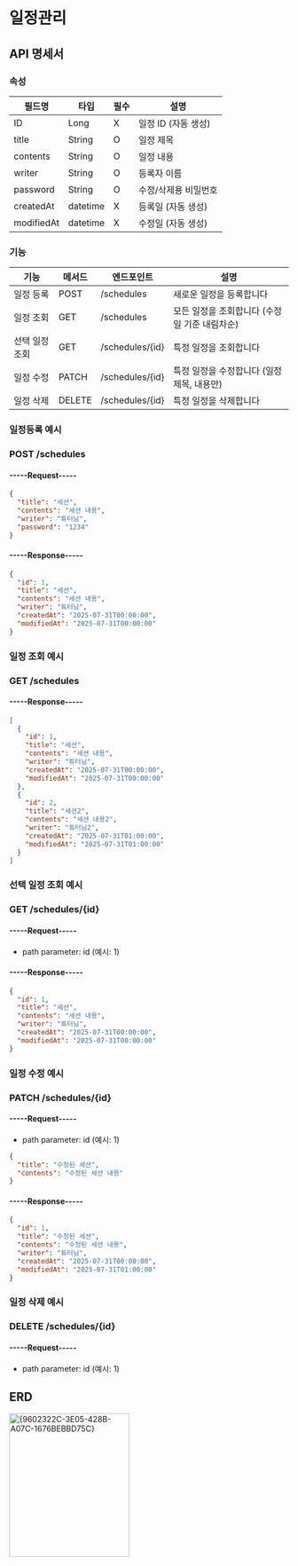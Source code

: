 # 일정관리

## API 명세서

### 속성

| 필드명     | 타입     | 필수 | 설명                   |
|------------|----------|------|------------------------|
| ID         | Long     | X    | 일정 ID (자동 생성)    |
| title      | String   | O    | 일정 제목              |
| contents   | String   | O    | 일정 내용              |
| writer     | String   | O    | 등록자 이름            |
| password   | String   | O    | 수정/삭제용 비밀번호   |
| createdAt  | datetime | X    | 등록일 (자동 생성)     |
| modifiedAt | datetime | X    | 수정일 (자동 생성)     |

### 기능

| 기능           | 메서드 | 엔드포인트        | 설명                                        |
|----------------|--------|-------------------|---------------------------------------------|
| 일정 등록      | POST   | /schedules        | 새로운 일정을 등록합니다                    |
| 일정 조회      | GET    | /schedules        | 모든 일정을 조회합니다 (수정일 기준 내림차순) |
| 선택 일정 조회 | GET    | /schedules/{id}   | 특정 일정을 조회합니다                      |
| 일정 수정      | PATCH  | /schedules/{id}   | 특정 일정을 수정합니다 (일정 제목, 내용만)  |
| 일정 삭제      | DELETE | /schedules/{id}   | 특정 일정을 삭제합니다                      |



### 일정등록 예시
### POST  /schedules

#### -----Request-----
```JSON
{
  "title": "세션",
  "contents": "세션 내용",
  "writer": "튜터님",
  "password": "1234"
}
```
#### -----Response-----
```JSON
{
  "id": 1,
  "title": "세션",
  "contents": "세션 내용",
  "writer": "튜터님",
  "createdAt": "2025-07-31T00:00:00",
  "modifiedAt": "2025-07-31T00:00:00"
}
```

### 일정 조회 예시
### GET  /schedules

#### -----Response-----
```JSON
[
  {
    "id": 1,
    "title": "세션",
    "contents": "세션 내용",
    "writer": "튜터님",
    "createdAt": "2025-07-31T00:00:00",
    "modifiedAt": "2025-07-31T00:00:00"
  },
  {
    "id": 2,
    "title": "세션2",
    "contents": "세션 내용2",
    "writer": "튜터님2",
    "createdAt": "2025-07-31T01:00:00",
    "modifiedAt": "2025-07-31T01:00:00"
  }
]
```

### 선택 일정 조회 예시
### GET  /schedules/{id}

#### -----Request-----
- path parameter: id (예시: 1) 

#### -----Response-----
```JSON
{
  "id": 1,
  "title": "세션",
  "contents": "세션 내용",
  "writer": "튜터님",
  "createdAt": "2025-07-31T00:00:00",
  "modifiedAt": "2025-07-31T00:00:00"
}
```

### 일정 수정 예시
### PATCH  /schedules/{id}

#### -----Request-----
- path parameter: id (예시: 1)
```JSON
{
  "title": "수정된 세션",
  "contents": "수정된 세션 내용"
}
```

#### -----Response-----
```JSON
{
  "id": 1,
  "title": "수정된 세션",
  "contents": "수정된 세션 내용",
  "writer": "튜터님",
  "createdAt": "2025-07-31T00:00:00",
  "modifiedAt": "2025-07-31T01:00:00"
}
```

### 일정 삭제 예시
### DELETE  /schedules/{id}

#### -----Request-----
- path parameter: id (예시: 1)



## ERD
<img width="216" height="259" alt="{9602322C-3E05-428B-A07C-1676BEBBD75C}" src="https://github.com/user-attachments/assets/47b9687f-febd-4aaa-941f-4a3f0d9e469c" />









